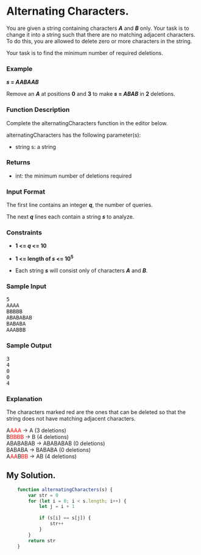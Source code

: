 <style>
red { color: red }
</style>
# Alternating Characters.

You are given a string containing characters **_A_** and **_B_** only. Your task is to change it into a string such that there are no matching adjacent characters. To do this, you are allowed to delete zero or more characters in the string.

Your task is to find the minimum number of required deletions.

### Example
**_s_ = _AABAAB_**

Remove an **_A_** at positions **0** and **3** to make **_s_ = _ABAB_** in **2** deletions.

### Function Description

Complete the alternatingCharacters function in the editor below.

alternatingCharacters has the following parameter(s):

* string s: a string

### Returns

* int: the minimum number of deletions required

### Input Format

The first line contains an integer **_q_**, the number of queries.

The next **_q_** lines each contain a string **_s_** to analyze.

### Constraints
* **1 <= _q_ <= 10**
* **1 <= length of _s_ <= 10<sup>5</sup>**

* Each string **_s_** will consist only of characters **_A_** and **_B_**.

### Sample Input
<pre>
5
AAAA
BBBBB
ABABABAB
BABABA
AAABBB
</pre>

### Sample Output
<pre>
3
4
0
0
4
</pre>

### Explanation

The characters marked red are the ones that can be deleted so that the string does not have matching adjacent characters.

A<red>AAA</red> -> A (3 deletions)<br>
B<red>BBBB</red> -> B (4 deletions)<br>
ABABABAB -> ABABABAB (0 deletions)<br>
BABABA -> BABABA (0 deletions)<br>
A<red>AA</red>B<red>BB</red> -> AB (4 deletions)

## My Solution.

```javascript
    function alternatingCharacters(s) {
        var str = 0
        for (let i = 0; i < s.length; i++) {
            let j = i + 1
        
            if (s[i] == s[j]) {
                str++
            }
        }
        return str
    }
```